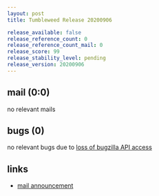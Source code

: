```yaml
---
layout: post
title: Tumbleweed Release 20200906

release_available: false
release_reference_count: 0
release_reference_count_mail: 0
release_score: 99
release_stability_level: pending
release_version: 20200906
---
```


## mail (0:0)

no relevant mails

## bugs (0)

<!--more-->

no relevant bugs due to [loss of bugzilla API access](https://bugzilla.opensuse.org/show_bug.cgi?id=1157722)



## links

- [mail announcement](https://lists.opensuse.org/opensuse-factory/2020-09/msg00078.html)
